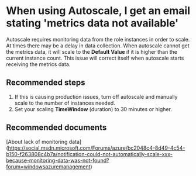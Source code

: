 <properties 
	pageTitle="When using Autoscale, I get an email stating 'metrics data not available'"
	description="When using Autoscale, I get an email stating 'metrics data not available'"
	service="microsoft.classiccompute"
	resource="domainnames"
	authors="jluk"
	displayOrder="6"
	selfHelpType="resource"
	supportTopicIds=""
	resourceTags=""	 
	productPesIds=""
	cloudEnvironments="public"
/>

# When using Autoscale, I get an email stating 'metrics data not available'
Autoscale requires monitoring data from the role instances in order to scale. At times there may be a delay in data collection. When autoscale cannot get the metrics data, it will scale to the **Default Value** if it is higher than the current instance count. This issue will correct itself when autoscale starts receiving the metrics data. <br>
## **Recommended steps**
1. If this is causing production issues, turn off autoscale and manually scale to the number of instances needed.
2. Set your scaling **TimeWindow** (duration) to 30 minutes or higher.

## **Recommended documents**
[About lack of monitoring data] (https://social.msdn.microsoft.com/Forums/azure/bc2048c4-8d49-4c54-b150-f263808c4b7a/notification-could-not-automatically-scale-xxx-because-monitoring-data-was-not-found?forum=windowsazuremanagement) <br>